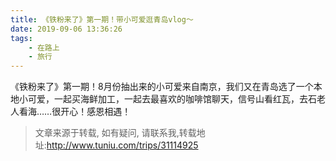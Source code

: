 ```yaml
---
title: 《铁粉来了》第一期！带小可爱逛青岛vlog～
date: 2019-09-06 13:36:26
tags:
	- 在路上
	- 旅行
---
```

《铁粉来了》第一期！8月份抽出来的小可爱来自南京，我们又在青岛选了一个本地小可爱，一起买海鲜加工，一起去最喜欢的咖啡馆聊天，信号山看红瓦，去石老人看海……很开心！感恩相遇！


> 文章来源于转载, 如有疑问, 请联系我,转载地址:http://www.tuniu.com/trips/31114925 
